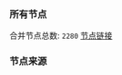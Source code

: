 ### 所有节点
合并节点总数: `2280`
[节点链接](https://raw.githubusercontent.com/rzhy1/11/master/sub/sub_merge_base64.txt)

### 节点来源